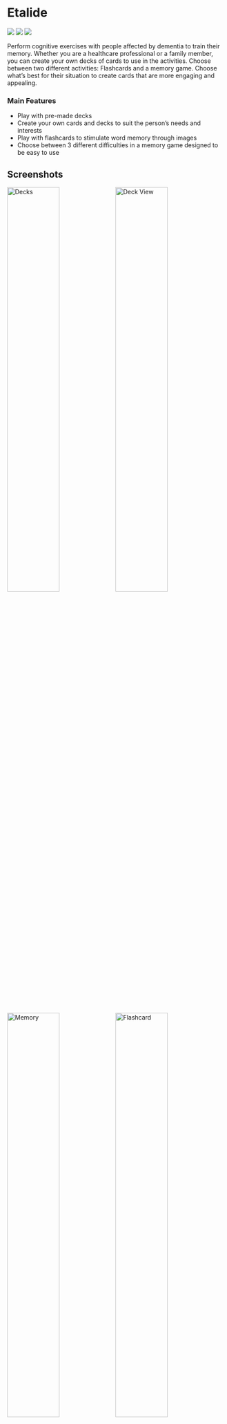 # Etalide
[![](https://img.shields.io/badge/iOS-15.8-orange)](#)
[![](https://img.shields.io/badge/Platforms-iPad-blue)](#)
[![](https://img.shields.io/badge/Category-Health-brightgreen)](#)

Perform cognitive exercises with people affected by dementia to train their memory. Whether you are a healthcare professional or a family member, you can create your own decks of cards to use in the activities. Choose between two different activities: Flashcards and a memory game. Choose what’s best for their situation to create cards that are more engaging and appealing.

### Main Features
- Play with pre-made decks
- Create your own cards and decks to suit the person’s needs and interests
- Play with flashcards to stimulate word memory through images
- Choose between 3 different difficulties in a memory game designed to be easy to use

## Screenshots

<div>
  <img width="49%" alt="Decks" src="https://user-images.githubusercontent.com/57409167/179256262-57f6a051-d4f5-437a-8d8b-d56c06f35b1e.png">
  <img width="49%" alt="Deck View" src="https://user-images.githubusercontent.com/57409167/179256292-7c22ef0b-e9dc-4250-8c74-dac2329668e8.png">
</div>

<div>
  <img width="49%" alt="Memory" src="https://user-images.githubusercontent.com/57409167/179257020-19f2dbf8-86f7-4229-b166-d67030c90930.png">
  <img width="49%" alt="Flashcard" src="https://user-images.githubusercontent.com/57409167/179256276-bfc4e44c-45d7-45e9-849e-6cbdab7c4bf6.png">
</div>
